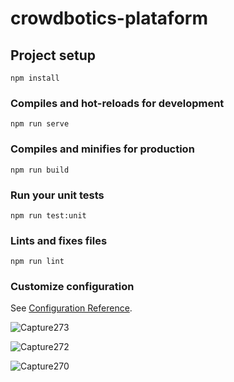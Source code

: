 # crowdbotics-plataform

## Project setup
```
npm install
```

### Compiles and hot-reloads for development
```
npm run serve
```

### Compiles and minifies for production
```
npm run build
```

### Run your unit tests
```
npm run test:unit
```

### Lints and fixes files
```
npm run lint
```

### Customize configuration
See [Configuration Reference](https://cli.vuejs.org/config/).

![Capture273](https://user-images.githubusercontent.com/42913853/156785494-e9a6189e-0218-4c70-87d7-5e2fbe2f644d.PNG)

![Capture272](https://user-images.githubusercontent.com/42913853/156785528-fd6cbd03-6201-4656-b5b3-af3487741bed.PNG)

![Capture270](https://user-images.githubusercontent.com/42913853/156785636-1fa985ac-ee0a-49ed-96ef-29f2c314a6a5.PNG)
